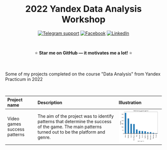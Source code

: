 <div align="center">

<div>  
  &nbsp; 
</div>

# 2022 Yandex Data Analysis Workshop

[![Telegram support](https://img.shields.io/badge/Support-Telegram-blue)](https://t.me/anton_siluyanov)
[![Facebook](https://img.shields.io/badge/Facebook-1877F2?logo=facebook&logoColor=white)](https://www.facebook.com/AntonSiluDS/)
[![LinkedIn](https://img.shields.io/badge/LinkedIn-0077B5?logo=linkedin&logoColor=white)](https://www.linkedin.com/in/siluyanov/)

<div>  
  &nbsp; 
</div>
	
  :star: **Star me on GitHub — it motivates me a lot!** :star:
	
<div>  
  &nbsp; 
</div>
</div>

Some of my projects completed on the course "Data Analysis" from Yandex Practicum in 2022

<div>  
  &nbsp; 
</div>

| Project name | Description | Illustration | 
| :---------------------- | :---------------------- | :---------------------- |
| Video games success patterns | The aim of the project was to identify patterns that determine the success of the game. The main patterns turned out to be the platform and genre. | <a href="https://github.com/Anton-NS/2022_yandex_data_analysis_workshop/tree/main/sprint_05_game_ratings"><img src="./pics/s05_revenue_by_genre.png" alt="Video games revenue by genre" width="380px"/></a> |
